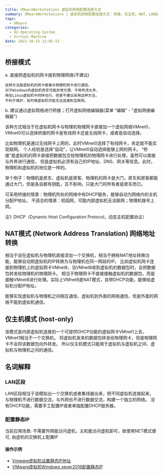 ```yaml
---
title: VMwareWorkstations 虚拟机网络配置连接方式
summary: VMwareWorkstations | 虚拟机网络配置连接方式：桥接、仅主机、NAT、LAN区段
tags:
  - VMware
categories:
  - 02-Operating-System
  - Virtual-Machine
date: 2022-10-15 12:05:13
---
```


## 桥接模式

a. 直接把虚拟机的网卡接到物理网络(不建议)

```
这种方法是虚拟机的网卡直接与物理机网卡进行通信。
对于Windows的虚拟机而言可能非常方便，不用考虑太多，
用在Linux虚拟机中同样也行，但是不建议采用这种方法，
不利于维护，有时候虚拟机可能无法连接到互联网。
```

b. 建议通过虚拟网络进行桥接；打开虚拟网络编辑器(菜单 "编辑" - "虚拟网络编辑器")

该种方式相当于在虚拟机网卡与物理机物理网卡直接加一个虚拟网络VMnet0，
VMnet0可以选择桥接的网卡是有线网卡还是无线网卡，或者是自动选择。

比如物理机是通过无线网卡上网的，此时VMnet0选择了有线网卡，肯定就不能实现联网。
个人经验是选择“自动”，让VMnet0自动选择能够上网的网卡。
“桥接”是虚拟机的网卡直接把数据包交给物理机的物理网卡进行处理，虽然可以直接与外界进行通信，
但是虚拟机必须有自己的IP地址、DNS、网关等信息。此时，物理机和虚拟机的地位是一样的。

举个例子：物理机是房东、虚拟机是房客、物理机的网卡是大门，房东和房客都能通过大门，但是各自都有钥匙，互不影响，只是大门的所有者是房东而已。

可采用桥接的情景：物理机所处的网络中有DHCP服务，能够自动为网络内的主机分配IP地址。
不适合的情景：校园网，可能内部虚拟机无法联网；物理机拨号上网。

注1: DHCP（Dynamic Host Configuration Protocol，动态主机配置协议）


## NAT模式 (Network Address Translation) 网络地址转换

相当于说在虚拟机与物理机直接添加一个交换机，相当于拥有NAT地址转换功能，能够自动把虚拟机的IP转换为与物理机在同一网段的IP。
比如虚拟机网卡连接到物理机上的虚拟网卡VMnet8，当VMnet8收到虚拟机的数据包时，会把数据包转发给物理机的物理网卡。
相当于物理网卡不直接接触虚拟机的数据包，而是接触VMnet8进行处理。实际上VMnet8是NAT模式，自带DHCP功能，能够给虚拟机分配IP地址。

能够实现虚拟机与物理机之间相互通信、虚拟机到外面的网络通信，但是外面的网络不能到虚拟机通信。

## 仅主机模式 (host-only)
该模式是内部虚拟机连接到一个可提供DHCP功能的虚拟网卡VMnet1上去，VMnet1相当于一个交换机，
将虚拟机发来的数据包转发给物理网卡，但是物理网卡不会将该数据包向外转发。
所以仅主机模式只能用于虚拟机与虚拟机之间、虚拟机与物理机之间的通信。

## 名词解释

### LAN区段
LAN区段相当于说模拟出一个交换机或者集线器出来，把不同虚拟机连接起来，
与物理机不进行数据交流，与外网也不进行数据交流，构建一个独立的网络。
没有DHCP功能，需要手工配置IP或者单独配置DHCP服务器。

### 配置静态IP

当前应用场景: 不需要外网能访问虚机，主机能访问虚机即可，故使用NET模式便可, 由虚机的交换机上配置IP

#### 操作示例

+ [Vmware虚拟机设置静态IP地址](https://www.cnblogs.com/chengssblog/p/6531964.html)
+ [VMware虚拟机Windows sever2016配置静态IP](https://blog.csdn.net/oyxyfd/article/details/106060302)


